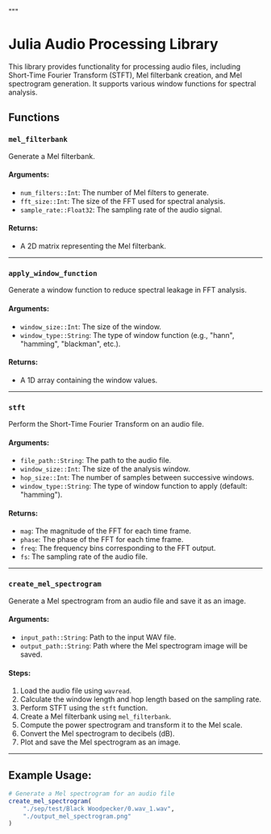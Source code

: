 """
# Julia Audio Processing Library

This library provides functionality for processing audio files, including 
Short-Time Fourier Transform (STFT), Mel filterbank creation, and Mel spectrogram generation. 
It supports various window functions for spectral analysis.

## Functions

### `mel_filterbank`

Generate a Mel filterbank.

#### Arguments:
- `num_filters::Int`: The number of Mel filters to generate.
- `fft_size::Int`: The size of the FFT used for spectral analysis.
- `sample_rate::Float32`: The sampling rate of the audio signal.

#### Returns:
- A 2D matrix representing the Mel filterbank.

---

### `apply_window_function`

Generate a window function to reduce spectral leakage in FFT analysis.

#### Arguments:
- `window_size::Int`: The size of the window.
- `window_type::String`: The type of window function (e.g., "hann", "hamming", "blackman", etc.).

#### Returns:
- A 1D array containing the window values.

---

### `stft`

Perform the Short-Time Fourier Transform on an audio file.

#### Arguments:
- `file_path::String`: The path to the audio file.
- `window_size::Int`: The size of the analysis window.
- `hop_size::Int`: The number of samples between successive windows.
- `window_type::String`: The type of window function to apply (default: "hamming").

#### Returns:
- `mag`: The magnitude of the FFT for each time frame.
- `phase`: The phase of the FFT for each time frame.
- `freq`: The frequency bins corresponding to the FFT output.
- `fs`: The sampling rate of the audio file.

---

### `create_mel_spectrogram`

Generate a Mel spectrogram from an audio file and save it as an image.

#### Arguments:
- `input_path::String`: Path to the input WAV file.
- `output_path::String`: Path where the Mel spectrogram image will be saved.

#### Steps:
1. Load the audio file using `wavread`.
2. Calculate the window length and hop length based on the sampling rate.
3. Perform STFT using the `stft` function.
4. Create a Mel filterbank using `mel_filterbank`.
5. Compute the power spectrogram and transform it to the Mel scale.
6. Convert the Mel spectrogram to decibels (dB).
7. Plot and save the Mel spectrogram as an image.

---

## Example Usage:

```julia
# Generate a Mel spectrogram for an audio file
create_mel_spectrogram(
    "./sep/test/Black Woodpecker/0.wav_1.wav",
    "./output_mel_spectrogram.png"
)
